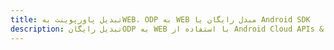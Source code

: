 ---title: تبدیل پاورپوینت بهWEB، ODP به WEB مبدل رایگان یا Android SDKdescription: تبدیل رایگانODP به WEB با استفاده از Android Cloud APIs & SDK. همچنین اسناد Microsoft PowerPoint را در Cloud ایجاد، ویرایش و رندر کنید.---
